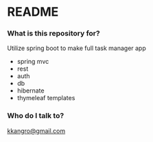 # README #

### What is this repository for? ###
Utilize spring boot to make full task manager app
* spring mvc
* rest
* auth
* db
* hibernate
* thymeleaf templates
 

### Who do I talk to? ###
kkangro@gmail.com
